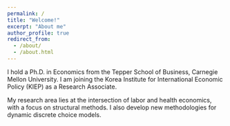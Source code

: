 ```yaml
---
permalink: /
title: "Welcome!"
excerpt: "About me"
author_profile: true
redirect_from: 
  - /about/
  - /about.html
---
```


I hold a Ph.D. in Economics from the Tepper School of Business, Carnegie Mellon University. I am joining the Korea Institute for International Economic Policy (KIEP) as a Research Associate.

My research area lies at the intersection of labor and health economics, with a focus on structural methods. I also develop new methodologies for dynamic discrete choice models.
